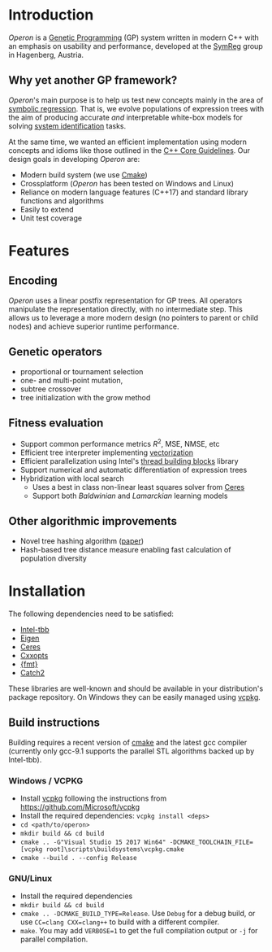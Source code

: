 # Introduction 

*Operon* is a [Genetic Programming](https://en.wikipedia.org/wiki/Genetic_programming) (GP) system written in modern C++ with an emphasis on usability and performance, developed at the [SymReg](http://www.symreg.at) group in Hagenberg, Austria.

## Why yet another GP framework? 

*Operon*'s main purpose is to help us test new concepts mainly in the area of [symbolic regression](https://en.wikipedia.org/wiki/Symbolic_regression). That is, we evolve populations of expression trees with the aim of producing accurate *and* interpretable white-box models for solving [system identification](https://en.wikipedia.org/wiki/System_identification) tasks. 

At the same time, we wanted an efficient implementation using modern concepts and idioms like those outlined in the [C++ Core Guidelines](https://isocpp.github.io/CppCoreGuidelines/CppCoreGuidelines#c-core-guidelines). Our design goals in developing *Operon* are:
* Modern build system (we use [Cmake](https://cmake.org/))
* Crossplatform (*Operon* has been tested on Windows and Linux)
* Reliance on modern language features (C++17) and standard library functions and algorithms
* Easily to extend
* Unit test coverage

# Features 

## Encoding
*Operon* uses a linear postfix representation for GP trees. All operators manipulate the representation directly, with no intermediate step. This allows us to leverage a more modern design (no pointers to parent or child nodes) and achieve superior runtime performance.

## Genetic operators
* proportional or tournament selection
* one- and multi-point mutation,
* subtree crossover
* tree initialization with the grow method

## Fitness evaluation
* Support common performance metrics $`R^2`$, MSE, NMSE, etc
* Efficient tree interpreter implementing [vectorization](https://en.wikipedia.org/wiki/Automatic_vectorization)
* Efficient parallelization using Intel's [thread building blocks](https://github.com/intel/tbb) library
* Support numerical and automatic differentiation of expression trees
* Hybridization with local search
    - Uses a best in class non-linear least squares solver from [Ceres](http://ceres-solver.org/) 
    - Support both *Baldwinian* and *Lamarckian* learning models

## Other algorithmic improvements
* Novel tree hashing algorithm ([paper](https://dblp.org/rec/journals/corr/abs-1902-00882))
* Hash-based tree distance measure enabling fast calculation of population diversity

# Installation

The following dependencies need to be satisfied:
* [Intel-tbb](https://github.com/intel/tbb)
* [Eigen](http://eigen.tuxfamily.org)
* [Ceres](http://ceres-solver.org/)
* [Cxxopts](https://github.com/jarro2783/cxxopts)
* [{fmt}](https://fmt.dev/latest/index.html)
* [Catch2](https://github.com/catchorg/Catch2)

These libraries are well-known and should be available in your distribution's package repository. On Windows they can be easily managed using [vcpkg](https://github.com/Microsoft/vcpkg).

## Build instructions

Building requires a recent version of [cmake](https://cmake.org/) and the latest gcc compiler (currently only gcc-9.1 supports the parallel STL algorithms backed up by Intel-tbb).

### Windows / VCPKG

- Install [vcpkg](https://github.com/Microsoft/vcpkg) following the instructions from https://github.com/Microsoft/vcpkg
- Install the required dependencies: `vcpkg install <deps>`
- `cd <path/to/operon>`
- `mkdir build && cd build`
- `cmake .. -G"Visual Studio 15 2017 Win64" -DCMAKE_TOOLCHAIN_FILE=[vcpkg root]\scripts\buildsystems\vcpkg.cmake`
- `cmake --build . --config Release`
 
### GNU/Linux

- Install the required dependencies
- `mkdir build && cd build`
- `cmake .. -DCMAKE_BUILD_TYPE=Release`. Use `Debug` for a debug build, or use `CC=clang CXX=clang++` to build with a different compiler.
- `make`. You may add `VERBOSE=1` to get the full compilation output or `-j` for parallel compilation.
